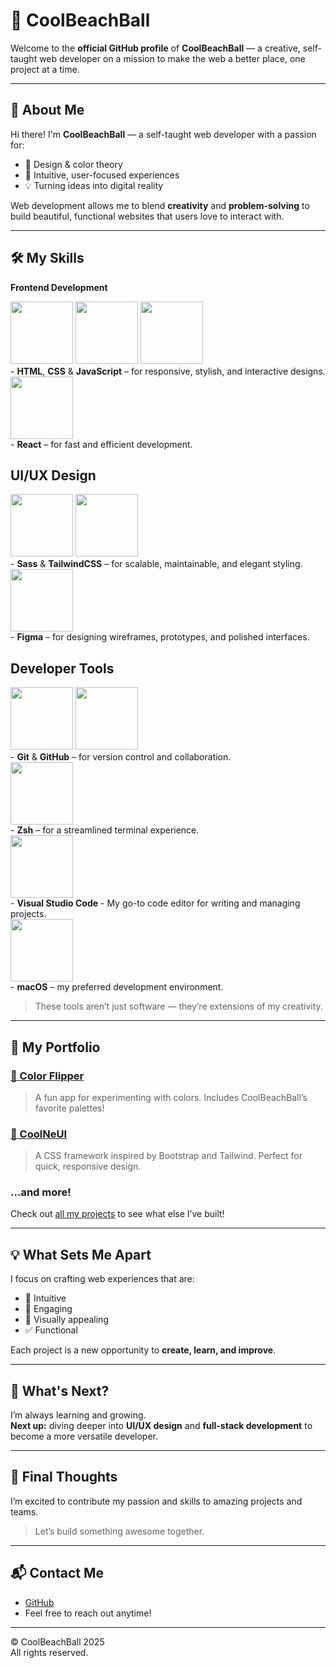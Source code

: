 # 🌊 CoolBeachBall

Welcome to the **official GitHub profile** of **CoolBeachBall** — a creative, self-taught web developer on a mission to make the web a better place, one project at a time.

---

## 🌟 About Me

Hi there! I'm **CoolBeachBall** — a self-taught web developer with a passion for:

- 🎨 Design & color theory  
- 🧠 Intuitive, user-focused experiences  
- 💡 Turning ideas into digital reality

Web development allows me to blend **creativity** and **problem-solving** to build beautiful, functional websites that users love to interact with.

---

## 🛠️ My Skills

**Frontend Development** 
<div>
    <img src="https://cdn.jsdelivr.net/gh/devicons/devicon@latest/icons/html5/html5-original.svg" width="100" />
    <img src="https://cdn.jsdelivr.net/gh/devicons/devicon@latest/icons/css3/css3-original.svg" width="100" />
    <img src="https://cdn.jsdelivr.net/gh/devicons/devicon@latest/icons/javascript/javascript-original.svg" width="100" />
</div>
- <b>HTML</b>, <b>CSS</b> & <b>JavaScript</b> – for responsive, stylish, and interactive designs.

<div>
    <img src="https://cdn.jsdelivr.net/gh/devicons/devicon@latest/icons/react/react-original.svg" width="100" /> 
</div>
- <b>React</b> – for fast and efficient development.

## UI/UX Design 

<div>
    <img src="https://cdn.jsdelivr.net/gh/devicons/devicon@latest/icons/sass/sass-original.svg" width="100" />
    <img src="https://cdn.jsdelivr.net/gh/devicons/devicon@latest/icons/tailwindcss/tailwindcss-original.svg" width="100" />  
</div>
- <b>Sass</b> & <b>TailwindCSS</b> – for scalable, maintainable, and elegant styling.

<div>
    <img src="https://cdn.jsdelivr.net/gh/devicons/devicon@latest/icons/figma/figma-original.svg" width="100" />
</div>
- <b>Figma</b> – for designing wireframes, prototypes, and polished interfaces. 

## Developer Tools  
<div>
    <img src="https://cdn.jsdelivr.net/gh/devicons/devicon@latest/icons/git/git-original.svg" width="100" />
    <img src="https://cdn.jsdelivr.net/gh/devicons/devicon@latest/icons/github/github-original.svg" width="100" />
</div>
- <b>Git</b> & <b>GitHub</b> – for version control and collaboration.

<div>
    <img src="https://cdn.jsdelivr.net/gh/devicons/devicon@latest/icons/ohmyzsh/ohmyzsh-original.svg" width="100" />
</div>
- <b>Zsh</b> – for a streamlined terminal experience.

<div>
    <img src="https://cdn.jsdelivr.net/gh/devicons/devicon@latest/icons/vscode/vscode-original.svg" width="100" />
</div>
- <b>Visual Studio Code</b> - My go-to code editor for writing and managing projects.

<div>
    <img src="https://cdn.jsdelivr.net/gh/devicons/devicon@latest/icons/apple/apple-original.svg" width="100" />
</div>
- <b>macOS</b> – my preferred development environment.

> These tools aren’t just software — they’re extensions of my creativity.

---

## 🎨 My Portfolio

### [🎯 Color Flipper](#)
> A fun app for experimenting with colors. Includes CoolBeachBall’s favorite palettes!

### [🎨 CoolNeUI](#)
> A CSS framework inspired by Bootstrap and Tailwind. Perfect for quick, responsive design.

### ...and more!
Check out [all my projects](#) to see what else I’ve built!

---

## 💡 What Sets Me Apart

I focus on crafting web experiences that are:

- 🔄 Intuitive  
- 🧩 Engaging  
- 🤩 Visually appealing  
- ✅ Functional

Each project is a new opportunity to **create, learn, and improve**.

---

## 🔮 What's Next?

I’m always learning and growing.  
**Next up:** diving deeper into **UI/UX design** and **full-stack development** to become a more versatile developer.

---

## 💬 Final Thoughts

I’m excited to contribute my passion and skills to amazing projects and teams.

> Let’s build something awesome together.  

---

## 📬 Contact Me

- [GitHub](https://github.com/CoolBeachBall)    
- Feel free to reach out anytime!

---

© CoolBeachBall 2025  
All rights reserved.
